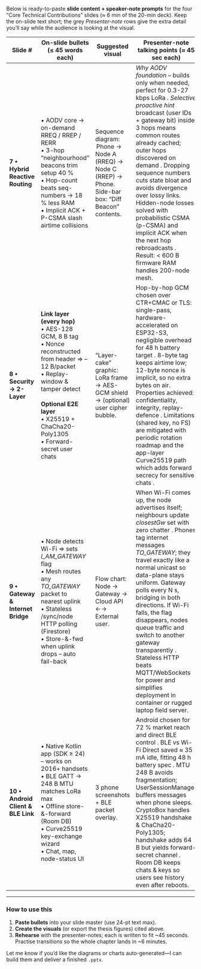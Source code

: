 Below is ready-to-paste **slide content + speaker-note prompts** for the four “Core Technical Contributions” slides (≈ 6 min of the 20-min deck).  Keep the on-slide text short; the grey *Presenter-note* rows give the extra detail you’ll say while the audience is looking at the visual.

| Slide #                            | On-slide bullets (≤ 45 words each)                                                                                                                                                                                                       | Suggested visual                                                                                              | Presenter-note talking points (≈ 45 sec each)                                                                                                                                                                                                                                                                                                                                                                                                                                                                   |
| ---------------------------------- | ---------------------------------------------------------------------------------------------------------------------------------------------------------------------------------------------------------------------------------------- | ------------------------------------------------------------------------------------------------------------- | --------------------------------------------------------------------------------------------------------------------------------------------------------------------------------------------------------------------------------------------------------------------------------------------------------------------------------------------------------------------------------------------------------------------------------------------------------------------------------------------------------------- |
| **7 • Hybrid Reactive Routing**    | • AODV core → <br>on-demand RREQ / RREP / RERR<br>• 3-hop “neighbourhood” beacons trim setup 40 %<br>• Hop-count beats seq-numbers → 18 % less RAM<br>• Implicit ACK + P-CSMA slash airtime collisions                                   | Sequence diagram:<br> Phone → Node A (RREQ) → Node C (RREP) → Phone.<br>Side-bar box: “Diff Beacon” contents. | *Why AODV foundation* – builds only when needed, perfect for 0.3-27 kbps LoRa .  *Selective proactive hint* broadcast (user IDs + gateway bit) inside 3 hops means common routes already cached; outer hops discovered on demand .  Dropping sequence numbers cuts state bloat and avoids divergence over lossy links.  Hidden-node losses solved with probabilistic CSMA (p-CSMA) and implicit ACK when the next hop rebroadcasts .  Result: < 600 B firmware RAM handles 200-node mesh.                       |
| **8 • Security → 2-Layer**         | **Link layer (every hop)**<br>• AES-128 GCM, 8 B tag<br>• Nonce reconstructed from header ⇒ –12 B/packet<br>• Replay-window & tamper detect<br><br>**Optional E2E layer**<br>• X25519 + ChaCha20-Poly1305<br>• Forward-secret user chats | “Layer-cake” graphic:<br>LoRa frame → AES-GCM shield → (optional) user cipher bubble.                         | Hop-by-hop GCM chosen over CTR+CMAC or TLS: single-pass, hardware-accelerated on ESP32-S3, negligible overhead for 48 h battery target .  8-byte tag keeps airtime low; 12-byte nonce is implicit, so no extra bytes on air.  Properties achieved: confidentiality, integrity, replay-defence .  Limitations (shared key, no FS) are mitigated with periodic rotation roadmap and the app-layer Curve25519 path which adds forward secrecy for sensitive chats .                                                |
| **9 • Gateway & Internet Bridge**  | • Node detects Wi-Fi ⇒ sets *I\_AM\_GATEWAY* flag<br>• Mesh routes any *TO\_GATEWAY* packet to nearest uplink<br>• Stateless /sync/node HTTP polling (Firestore)<br>• Store-&-fwd when uplink drops – auto fail-back                     | Flow chart:<br>Node → Gateway → Cloud API ←→ External user.                                                   | When Wi-Fi comes up, the node advertises itself; neighbours update *closestGw* set with zero chatter .  Phones tag internet messages *TO\_GATEWAY*; they travel exactly like a normal unicast so data-plane stays uniform.  Gateway polls every N s, bridging in both directions.  If Wi-Fi falls, the flag disappears, nodes queue traffic and switch to another gateway transparently .  Stateless HTTP beats MQTT/WebSockets for power and simplifies deployment in container or rugged laptop field server. |
| **10 • Android Client & BLE Link** | • Native Kotlin app (SDK ≥ 24) – works on 2016+ handsets<br>• BLE GATT → 248 B MTU matches LoRa max<br>• Offline store-&-forward (Room DB)<br>• Curve25519 key-exchange wizard<br>• Chat, map, node-status UI                            | 3 phone screenshots + BLE packet overlay.                                                                     | Android chosen for 72 % market reach and direct BLE control .  BLE vs Wi-Fi Direct saved ≈ 35 mA idle, fitting 48 h battery spec .  MTU 248 B avoids fragmentation; UserSessionManager buffers messages when phone sleeps.  CryptoBox handles X25519 handshake & ChaCha20-Poly1305; handshake adds 64 B but yields forward-secret channel .  Room DB keeps chats & keys so users see history even after reboots.                                                                                                |

---

### How to use this

1. **Paste bullets** into your slide master (use 24-pt text max).
2. **Create the visuals** (or export the thesis figures) cited above.
3. **Rehearse** with the presenter-notes; each is written to fit \~45 seconds. Practise transitions so the whole chapter lands in \~6 minutes.

Let me know if you’d like the diagrams or charts auto-generated—I can build them and deliver a finished `.pptx`.
